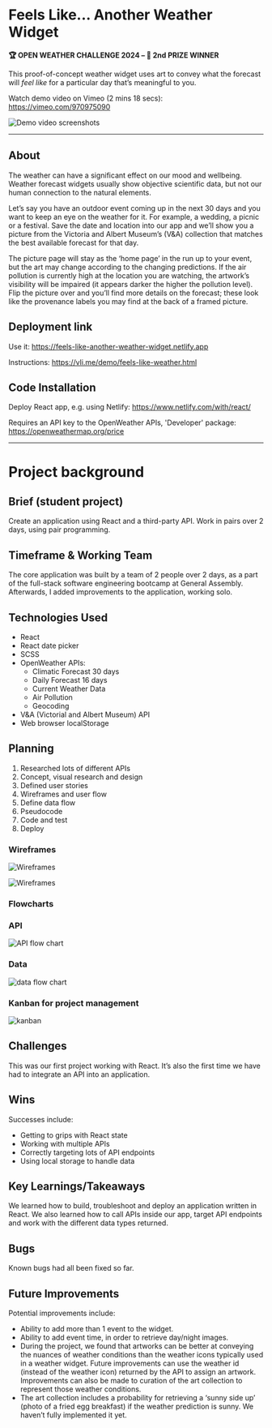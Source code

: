 # Feels Like... Another Weather Widget

__🏆 OPEN WEATHER CHALLENGE 2024 – 🥈 2nd PRIZE WINNER__

This proof-of-concept weather widget uses art to convey what the forecast will *feel like* for a particular day that’s meaningful to you.

Watch demo video on Vimeo (2 mins 18 secs): https://vimeo.com/970975090

![Demo video screenshots](https://res.cloudinary.com/vli/image/upload/v1719610775/feels_like/FeelsLike_video.gif)

<hr/>

## About
The weather can have a significant effect on our mood and wellbeing. Weather forecast widgets usually show objective scientific data, but not our human connection to the natural elements. 

Let’s say you have an outdoor event coming up in the next 30 days and you want to keep an eye on the weather for it. For example, a wedding, a picnic or a festival. Save the date and location into our app and we’ll show you a picture from the Victoria and Albert Museum’s (V&A) collection that matches the best available forecast for that day.

The picture page will stay as the ‘home page’ in the run up to your event, but the art may change according to the changing predictions. If the air pollution is currently high at the location you are watching, the artwork’s visibility will be impaired (it appears darker the higher the pollution level). Flip the picture over and you’ll find more details on the forecast; these look like the provenance labels you may find at the back of a framed picture.

## Deployment link
Use it: https://feels-like-another-weather-widget.netlify.app

Instructions: https://vli.me/demo/feels-like-weather.html

## Code Installation
Deploy React app, e.g. using Netlify: https://www.netlify.com/with/react/

Requires an API key to the OpenWeather APIs, 'Developer' package: https://openweathermap.org/price
<hr/>

# Project background

## Brief (student project)
Create an application using React and a third-party API. Work in pairs over 2 days, using pair programming.

## Timeframe & Working Team
The core application was built by a team of 2 people over 2 days, as a part of the full-stack software engineering bootcamp at General Assembly.
Afterwards, I added improvements to the application, working solo. 

## Technologies Used
* React
* React date picker
* SCSS
* OpenWeather APIs:
  * Climatic Forecast 30 days
  * Daily Forecast 16 days
  * Current Weather Data
  * Air Pollution
  * Geocoding
* V&A (Victorial and Albert Museum) API
* Web browser localStorage

## Planning
1. Researched lots of different APIs
2. Concept, visual research and design
3. Defined user stories
4. Wireframes and user flow
5. Define data flow
6. Pseudocode
7. Code and test
8. Deploy

### Wireframes
  ![Wireframes](https://res.cloudinary.com/vli/image/upload/v1715706300/feels_like/feelslike_wireframes1_m6bl5d.png)
  
  ![Wireframes](https://res.cloudinary.com/vli/image/upload/v1715706300/feels_like/feelslike_wireframes2_d75tg7.png)

### Flowcharts

### API
![API flow chart](https://res.cloudinary.com/vli/image/upload/v1715706300/feels_like/feelslike_apis_mwt4be.png)

### Data
![data flow chart](https://res.cloudinary.com/vli/image/upload/v1715706300/feels_like/feelslike_data_og6wij.png)

### Kanban for project management
![kanban](https://res.cloudinary.com/vli/image/upload/v1715706300/feels_like/feelslike_kanban_q3wkr5.png)

## Challenges
This was our first project working with React. It’s also the first time we have had to integrate an API into an application.

## Wins
Successes include:
* Getting to grips with React state
* Working with multiple APIs
* Correctly targeting lots of  API endpoints
* Using local storage to handle data

## Key Learnings/Takeaways
We learned how to build, troubleshoot and deploy an application written in React. We also learned how to call APIs inside our app, target API endpoints and work with the different data types returned.

## Bugs
Known bugs had all been fixed so far.

## Future Improvements
Potential improvements include:
* Ability to add more than 1 event to the widget.
* Ability to add event time, in order to retrieve day/night images.
* During the project, we found that artworks can be better at conveying the nuances of weather conditions than the weather icons typically used in a weather widget. Future improvements can use the weather id (instead of the weather icon) returned by the API to assign an artwork. Improvements can also be made to curation of the art collection to represent those weather conditions.
* The art collection includes a probability for retrieving a ‘sunny side up’ (photo of a fried egg breakfast) if the weather prediction is sunny. We haven’t fully implemented it yet.
